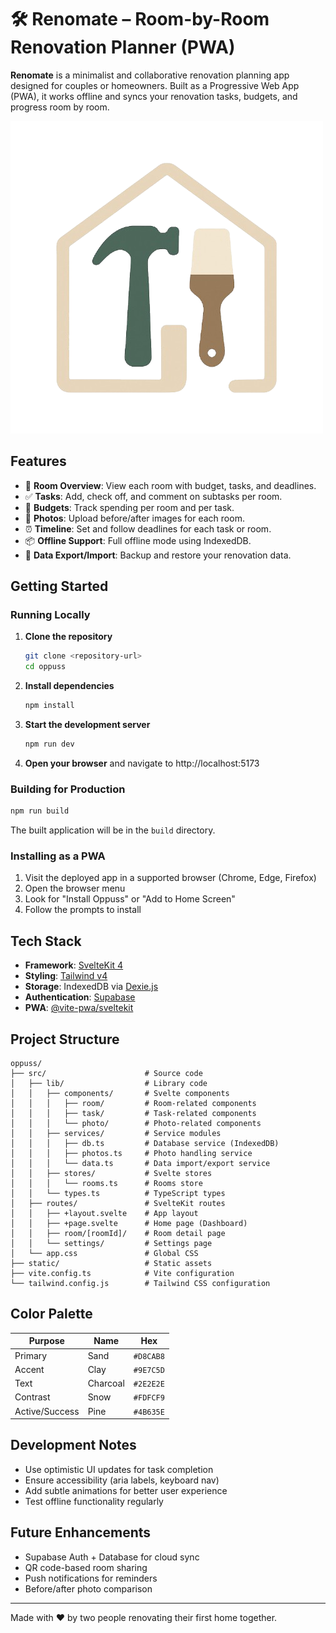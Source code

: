 # 🛠️ Renomate – Room-by-Room Renovation Planner (PWA)

**Renomate** is a minimalist and collaborative renovation planning app designed for couples or homeowners. Built as a Progressive Web App (PWA), it works offline and syncs your renovation tasks, budgets, and progress room by room.

![Oppuss Logo](static/favicon.png)

## Features

- 🏡 **Room Overview**: View each room with budget, tasks, and deadlines.
- ✅ **Tasks**: Add, check off, and comment on subtasks per room.
- 💸 **Budgets**: Track spending per room and per task.
- 📸 **Photos**: Upload before/after images for each room.
- ⏰ **Timeline**: Set and follow deadlines for each task or room.
- 📦 **Offline Support**: Full offline mode using IndexedDB.
- 🔄 **Data Export/Import**: Backup and restore your renovation data.

## Getting Started

### Running Locally

1. **Clone the repository**
   ```bash
   git clone <repository-url>
   cd oppuss
   ```

2. **Install dependencies**
   ```bash
   npm install
   ```

3. **Start the development server**
   ```bash
   npm run dev
   ```

4. **Open your browser** and navigate to http://localhost:5173

### Building for Production

```bash
npm run build
```

The built application will be in the `build` directory.

### Installing as a PWA

1. Visit the deployed app in a supported browser (Chrome, Edge, Firefox)
2. Open the browser menu
3. Look for "Install Oppuss" or "Add to Home Screen"
4. Follow the prompts to install

## Tech Stack

- **Framework**: [SvelteKit 4](https://kit.svelte.dev/)
- **Styling**: [Tailwind v4](https://tailwindcss.com/)
- **Storage**: IndexedDB via [Dexie.js](https://dexie.org/)
- **Authentication**: [Supabase](https://supabase.com)
- **PWA**: [@vite-pwa/sveltekit](https://vite-pwa-org.netlify.app/frameworks/sveltekit.html)

## Project Structure

```
oppuss/
├── src/                      # Source code
│   ├── lib/                  # Library code
│   │   ├── components/       # Svelte components
│   │   │   ├── room/         # Room-related components
│   │   │   ├── task/         # Task-related components
│   │   │   └── photo/        # Photo-related components
│   │   ├── services/         # Service modules
│   │   │   ├── db.ts         # Database service (IndexedDB)
│   │   │   ├── photos.ts     # Photo handling service
│   │   │   └── data.ts       # Data import/export service
│   │   ├── stores/           # Svelte stores
│   │   │   └── rooms.ts      # Rooms store
│   │   └── types.ts          # TypeScript types
│   ├── routes/               # SvelteKit routes
│   │   ├── +layout.svelte    # App layout
│   │   ├── +page.svelte      # Home page (Dashboard)
│   │   ├── room/[roomId]/    # Room detail page
│   │   └── settings/         # Settings page
│   └── app.css               # Global CSS
├── static/                   # Static assets
├── vite.config.ts            # Vite configuration
└── tailwind.config.js        # Tailwind CSS configuration
```

## Color Palette

| Purpose        | Name     | Hex       |
| -------------- | -------- | --------- |
| Primary        | Sand     | `#D8CAB8` |
| Accent         | Clay     | `#9E7C5D` |
| Text           | Charcoal | `#2E2E2E` |
| Contrast       | Snow     | `#FDFCF9` |
| Active/Success | Pine     | `#4B635E` |

## Development Notes

- Use optimistic UI updates for task completion
- Ensure accessibility (aria labels, keyboard nav)
- Add subtle animations for better user experience
- Test offline functionality regularly

## Future Enhancements

- Supabase Auth + Database for cloud sync
- QR code-based room sharing
- Push notifications for reminders
- Before/after photo comparison

---

Made with ❤️ by two people renovating their first home together.
